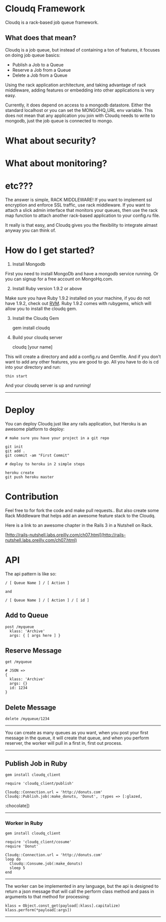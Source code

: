 # Cloudq Framework

Cloudq is a rack-based job queue framework.  

## What does that mean?

Cloudq is a job queue, but instead of containing a ton of features, it focuses on doing job queue basics:

* Publish a Job to a Queue
* Reserve a Job from a Queue
* Delete a Job from a Queue

Using the rack application architecture, and taking advantage of rack middleware, adding features or embedding
into other applications is very easy.

Currently, it does depend on access to a mongodb datastore.  Either the standard localhost or you can 
set the MONGOHQ_URL env variable.  This does not mean that any application you join with Cloudq needs to write to mongodb, just the job queue is connected to mongo.

# What about security?
# What about monitoring?
# etc???

The answer is simple, RACK MIDDLEWARE!  If you want to implement ssl encryption and enforce SSL traffic, use
rack middleware.  If you want to attach a slick admin 
interface that monitors your queues, then use the rack
map function to attach another rack-based application to your config.ru file.

It really is that easy, and Cloudq gives you the flexibility to integrate almast anyway you can think of.

# How do I get started?

1. Install Mongodb

First you need to install MongoDb and have a mongodb service running.  Or you can signup for a free account on
MongoHq.com.  

2. Install Ruby version 1.9.2 or above

Make sure you have Ruby 1.9.2 installed on your machine, if you do not have 1.9.2, check out [RVM](https://rvm.beginrescueend.com/).  Ruby 1.9.2 comes with rubygems, which will allow you to install the cloudq gem.

3. Install the Cloudq Gem

    gem install cloudq
    
4. Build your cloudq server

    cloudq [your name]
    
This will create a directory and add a config.ru and Gemfile.  And if you don't want to add any other features,
you are good to go.  All you have to do is cd into your directory and run:


    thin start
    
And your cloudq server is up and running!  

----------------

# Deploy

You can deploy Cloudq just like any rails application, but Heroku is an awesome platform to deploy:
    
    # make sure you have your project in a git repo
    
    git init
    git add .
    git commit -am "First Commit"
    
    # deploy to heroku in 2 simple steps
    
    heroku create
    git push heroku master
    

# Contribution

Feel free to for fork the code and make pull requests.. But also create some Rack Middleware that helps add an
awesome feature stack to the Cloudq.

Here is a link to an awesome chapter in the Rails 3 in a Nutshell on Rack.

[http://rails-nutshell.labs.oreilly.com/ch07.html](http://rails-nutshell.labs.oreilly.com/ch07.html)


# API

The api pattern is like so:

    / [ Queue Name ] / [ Action ] 

    and

    / [ Queue Name ] / [ Action ] / [ id ]


## Add to Queue

    post /myqueue
      klass: 'Archive'
      args: { [ args here ] }

## Reserve Message

    get /myqueue
    
    # JSON =>
    { 
      klass: 'Archive'
      args: {}
      id: 1234
    }

## Delete Message

    delete /myqueue/1234


---

You can create as many queues as you want, when you post your first
message in the queue, it will create that queue, and when you perform
reserver, the worker will pull in a first in, first out process.

---

## Publish Job in Ruby

    gem install cloudq_client

    require 'cloudq_client/publish'

    Cloudq::Connection.url = 'http://donuts.com'
    Cloudq::Publish.job(:make_donuts, 'Donut', :types => [:glazed,
:chocolate])


---

### Worker in Ruby

    gem install cloudq_client

    require 'cloudq_client/cosume'
    require 'Donut'

    Cloudq::Connection.url = 'http://donuts.com'
    loop do
      Cloudq::Consume.job(:make_donuts)
      sleep 5
    end


---

The worker can be implemented in any language, but the api is designed
to return a json message that will call the perform class method and
pass in arguments to that method for processing:

    klass = Object.const_get(payload[:klass].capitalize)
    klass.perform(*payload[:args])



---







